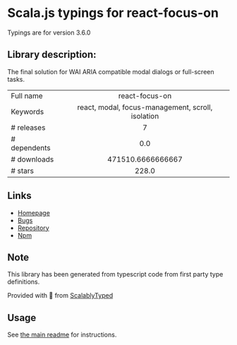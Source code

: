 
# Scala.js typings for react-focus-on

Typings are for version 3.6.0

## Library description:
The final solution for WAI ARIA compatible modal dialogs or full-screen tasks.

|                    |                 |
| ------------------ | :-------------: |
| Full name          | react-focus-on |
| Keywords           | react, modal, focus-management, scroll, isolation |
| # releases         | 7 |
| # dependents       | 0.0 |
| # downloads        | 471510.6666666667 |
| # stars            | 228.0 |

## Links
- [Homepage](https://github.com/theKashey/react-focus-on#readme)
- [Bugs](https://github.com/theKashey/react-focus-on/issues)
- [Repository](https://github.com/theKashey/react-focus-on)
- [Npm](https://www.npmjs.com/package/react-focus-on)
    


## Note
This library has been generated from typescript code from first party type definitions.

Provided with :purple_heart: from [ScalablyTyped](https://github.com/oyvindberg/ScalablyTyped)

## Usage
See [the main readme](../../readme.md) for instructions.



